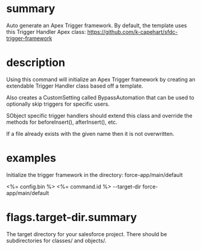 # summary

Auto generate an Apex Trigger framework. By default, the template uses this Trigger Handler Apex class: https://github.com/k-capehart/sfdc-trigger-framework

# description

Using this command will initialize an Apex Trigger framework by creating an extendable Trigger Handler class based off a template.

Also creates a CustomSetting called BypassAutomation that can be used to optionally skip triggers for specific users.

SObject specific trigger handlers should extend this class and override the methods for beforeInsert(), afterInsert(), etc.

If a file already exists with the given name then it is not overwritten.

# examples

Initialize the trigger framework in the directory: force-app/main/default

<%= config.bin %> <%= command.id %> --target-dir force-app/main/default

# flags.target-dir.summary

The target directory for your salesforce project. There should be subdirectories for classes/ and objects/.
